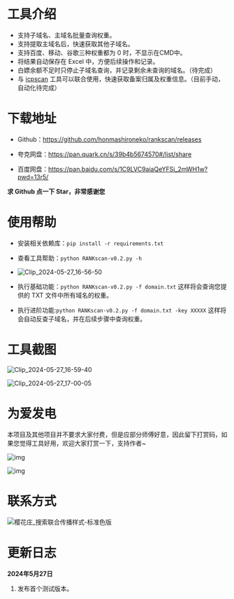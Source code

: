 # 工具介绍

- 支持子域名、主域名批量查询权重。
- 支持提取主域名后，快速获取其他子域名。
- 支持百度、移动、谷歌三种权重都为 0 时，不显示在CMD中。
- 将结果自动保存在 Excel 中，方便后续操作和记录。
- 白嫖余额不足时只停止子域名查询，并记录剩余未查询的域名。（待完成）
- 与 [icpscan](https://github.com/honmashironeko/icpscan) 工具可以联合使用，快速获取备案归属及权重信息。（目前手动，自动化待完成）

# 下载地址

- Github：https://github.com/honmashironeko/rankscan/releases

- 夸克网盘：https://pan.quark.cn/s/39b4b5674570#/list/share

- 百度网盘：https://pan.baidu.com/s/1C9LVC9aiaQeYFSj_2mWH1w?pwd=13r5/


**求 Github 点一下 Star，非常感谢您**

# 使用帮助

- 安装相关依赖库：`pip install -r requirements.txt`

- 查看工具帮助：`python RANKscan-v0.2.py -h`

- ![Clip_2024-05-27_16-56-50](./assets/Clip_2024-05-27_16-56-50.png)


- 执行基础功能：`python RANKscan-v0.2.py -f domain.txt` 这样将会查询您提供的 TXT 文件中所有域名的权重。

- 执行进阶功能:`python RANKscan-v0.2.py -f domain.txt -key XXXXX` 这样将会自动反查子域名，并在后续步骤中查询权重。


# 工具截图

![Clip_2024-05-27_16-59-40](./assets/Clip_2024-05-27_16-59-40.png)

![Clip_2024-05-27_17-00-05](./assets/Clip_2024-05-27_17-00-05.png)

# 为爱发电

本项目及其他项目并不要求大家付费，但是应部分师傅好意，因此留下打赏码，如果您觉得工具好用，欢迎大家打赏一下，支持作者~

![img](https://private-user-images.githubusercontent.com/139044047/331065651-50ffc1be-6c2a-45cc-8e19-4e8606e96f60.png?jwt=eyJhbGciOiJIUzI1NiIsInR5cCI6IkpXVCJ9.eyJpc3MiOiJnaXRodWIuY29tIiwiYXVkIjoicmF3LmdpdGh1YnVzZXJjb250ZW50LmNvbSIsImtleSI6ImtleTUiLCJleHAiOjE3MTY4MDA3NjQsIm5iZiI6MTcxNjgwMDQ2NCwicGF0aCI6Ii8xMzkwNDQwNDcvMzMxMDY1NjUxLTUwZmZjMWJlLTZjMmEtNDVjYy04ZTE5LTRlODYwNmU5NmY2MC5wbmc_WC1BbXotQWxnb3JpdGhtPUFXUzQtSE1BQy1TSEEyNTYmWC1BbXotQ3JlZGVudGlhbD1BS0lBVkNPRFlMU0E1M1BRSzRaQSUyRjIwMjQwNTI3JTJGdXMtZWFzdC0xJTJGczMlMkZhd3M0X3JlcXVlc3QmWC1BbXotRGF0ZT0yMDI0MDUyN1QwOTAxMDRaJlgtQW16LUV4cGlyZXM9MzAwJlgtQW16LVNpZ25hdHVyZT0yMDRkYmM1NWZiNWNmMDRjZmZlN2IwN2Q1NDkxZWU1ZThiMGY2Yjg4ODY0OGMxMjliMTgwOTk4NzFkOTViMDRjJlgtQW16LVNpZ25lZEhlYWRlcnM9aG9zdCZhY3Rvcl9pZD0wJmtleV9pZD0wJnJlcG9faWQ9MCJ9.BpBCk1Aeyanh9F1kChMvxtRuJlPAwY7E-XEMwaeLvj4)

![img](https://private-user-images.githubusercontent.com/139044047/331065673-ffa9661d-caaf-4840-b95d-3309d636fce9.png?jwt=eyJhbGciOiJIUzI1NiIsInR5cCI6IkpXVCJ9.eyJpc3MiOiJnaXRodWIuY29tIiwiYXVkIjoicmF3LmdpdGh1YnVzZXJjb250ZW50LmNvbSIsImtleSI6ImtleTUiLCJleHAiOjE3MTY4MDA3NjQsIm5iZiI6MTcxNjgwMDQ2NCwicGF0aCI6Ii8xMzkwNDQwNDcvMzMxMDY1NjczLWZmYTk2NjFkLWNhYWYtNDg0MC1iOTVkLTMzMDlkNjM2ZmNlOS5wbmc_WC1BbXotQWxnb3JpdGhtPUFXUzQtSE1BQy1TSEEyNTYmWC1BbXotQ3JlZGVudGlhbD1BS0lBVkNPRFlMU0E1M1BRSzRaQSUyRjIwMjQwNTI3JTJGdXMtZWFzdC0xJTJGczMlMkZhd3M0X3JlcXVlc3QmWC1BbXotRGF0ZT0yMDI0MDUyN1QwOTAxMDRaJlgtQW16LUV4cGlyZXM9MzAwJlgtQW16LVNpZ25hdHVyZT0wODhiYWI3MTc3ZDdkNjNjOTM4YmFlMmVmYzkyMGMyMWM1NzY5Zjc5OGQxZGNmZmYzYjlkZjk5ZWFjZmY5NzAyJlgtQW16LVNpZ25lZEhlYWRlcnM9aG9zdCZhY3Rvcl9pZD0wJmtleV9pZD0wJnJlcG9faWQ9MCJ9.Rt21MhJZu2AOD_AFr37GtVyui0nMsMGKmgWEUfyO97g)

# 联系方式

![樱花庄_搜索联合传播样式-标准色版](./assets/%E6%A8%B1%E8%8A%B1%E5%BA%84_%E6%90%9C%E7%B4%A2%E8%81%94%E5%90%88%E4%BC%A0%E6%92%AD%E6%A0%B7%E5%BC%8F-%E6%A0%87%E5%87%86%E8%89%B2%E7%89%88-1716800434440-4.png)

# 更新日志

**2024年5月27日**

1. 发布首个测试版本。